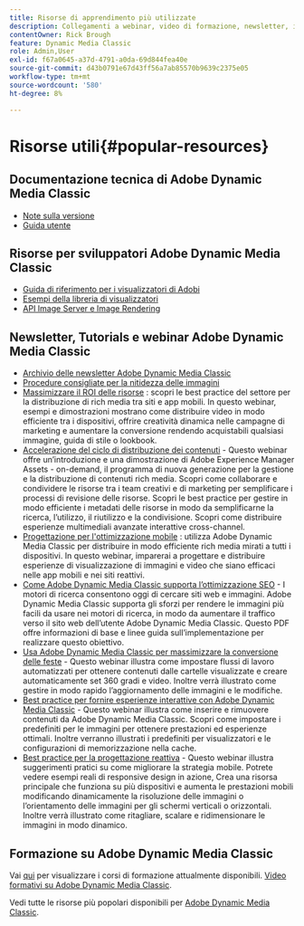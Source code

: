 ```yaml
---
title: Risorse di apprendimento più utilizzate
description: Collegamenti a webinar, video di formazione, newsletter, informazioni sulle best practice e risorse per sviluppatori per Adobe Dynamic Media Classic.
contentOwner: Rick Brough
feature: Dynamic Media Classic
role: Admin,User
exl-id: f67a0645-a37d-4791-a0da-69d844fea40e
source-git-commit: d43b0791e67d43ff56a7ab85570b9639c2375e05
workflow-type: tm+mt
source-wordcount: '580'
ht-degree: 8%

---
```


# Risorse utili{#popular-resources}

## Documentazione tecnica di Adobe Dynamic Media Classic

* [Note sulla versione](https://experienceleague.adobe.com/docs/dynamic-media-developer-resources/release-notes/s7rn2017.html)
* [Guida utente](introduction.md)

## Risorse per sviluppatori Adobe Dynamic Media Classic

* [Guida di riferimento per i visualizzatori di Adobi](https://experienceleague.adobe.com/docs/dynamic-media-developer-resources.html)
* [Esempi della libreria di visualizzatori](https://landing.adobe.com/en/na/dynamic-media/ctir-2755/live-demos.html)
* [API Image Server e Image Rendering](https://experienceleague.adobe.com/docs/dynamic-media-developer-resources.html)

## Newsletter, Tutorials e webinar Adobe Dynamic Media Classic

* [Archivio delle newsletter Adobe Dynamic Media Classic](/help/dynamic-media-newsletter.md)
* [Procedure consigliate per la nitidezza delle immagini](/help/assets/s7_sharpening_images.pdf)
* [Massimizzare il ROI delle risorse](https://adobecustomersuccess.adobeconnect.com/p5ar3hfrrec/?launcher=false&amp;fcsContent=true&amp;pbMode=normal&amp;proto=true) : scopri le best practice del settore per la distribuzione di rich media tra siti e app mobili. In questo webinar, esempi e dimostrazioni mostrano come distribuire video in modo efficiente tra i dispositivi, offrire creatività dinamica nelle campagne di marketing e aumentare la conversione rendendo acquistabili qualsiasi immagine, guida di stile o lookbook.
* [Accelerazione del ciclo di distribuzione dei contenuti](https://adobecustomersuccess.adobeconnect.com/p88ducm9pqv/) - Questo webinar offre un’introduzione e una dimostrazione di Adobe Experience Manager Assets - on-demand, il programma di nuova generazione per la gestione e la distribuzione di contenuti rich media. Scopri come collaborare e condividere le risorse tra i team creativi e di marketing per semplificare i processi di revisione delle risorse. Scopri le best practice per gestire in modo efficiente i metadati delle risorse in modo da semplificarne la ricerca, l’utilizzo, il riutilizzo e la condivisione. Scopri come distribuire esperienze multimediali avanzate interattive cross-channel.
* [Progettazione per l&#39;ottimizzazione mobile](https://adobecustomersuccess.adobeconnect.com/p6oqd3wydif/?launcher=false&amp;fcsContent=true&amp;pbMode=normal&amp;proto=true) : utilizza Adobe Dynamic Media Classic per distribuire in modo efficiente rich media mirati a tutti i dispositivi. In questo webinar, imparerai a progettare e distribuire esperienze di visualizzazione di immagini e video che siano efficaci nelle app mobili e nei siti reattivi.
* [Come Adobe Dynamic Media Classic supporta l’ottimizzazione SEO](/help/assets/s7_seo.pdf) - I motori di ricerca consentono oggi di cercare siti web e immagini. Adobe Dynamic Media Classic supporta gli sforzi per rendere le immagini più facili da usare nei motori di ricerca, in modo da aumentare il traffico verso il sito web dell’utente Adobe Dynamic Media Classic. Questo PDF offre informazioni di base e linee guida sull’implementazione per realizzare questo obiettivo.
* [Usa Adobe Dynamic Media Classic per massimizzare la conversione delle feste](https://adobecustomersuccess.adobeconnect.com/p32n1yr85c9/?proto=true) - Questo webinar illustra come impostare flussi di lavoro automatizzati per ottenere contenuti dalle cartelle visualizzate e creare automaticamente set 360 gradi e video. Inoltre verrà illustrato come gestire in modo rapido l’aggiornamento delle immagini e le modifiche.
* [Best practice per fornire esperienze interattive con Adobe Dynamic Media Classic](https://seminars.adobeconnect.com/p7wb8ej3u6d/) - Questo webinar illustra come inserire e rimuovere contenuti da Adobe Dynamic Media Classic. Scopri come impostare i predefiniti per le immagini per ottenere prestazioni ed esperienze ottimali. Inoltre verranno illustrati i predefiniti per visualizzatori e le configurazioni di memorizzazione nella cache.
* [Best practice per la progettazione reattiva](https://offers.adobe.com/en/na/marketing/landings/_40458_responsive_design_live_on_demand_webinar.html) - Questo webinar illustra suggerimenti pratici su come migliorare la strategia mobile. Potrete vedere esempi reali di responsive design in azione, Crea una risorsa principale che funziona su più dispositivi e aumenta le prestazioni mobili modificando dinamicamente la risoluzione delle immagini o l’orientamento delle immagini per gli schermi verticali o orizzontali. Inoltre verrà illustrato come ritagliare, scalare e ridimensionare le immagini in modo dinamico.

## Formazione su Adobe Dynamic Media Classic

Vai [qui](https://training.adobe.com/training/courses.html#product=adobe-scene7) per visualizzare i corsi di formazione attualmente disponibili.
[Video formativi su Adobe Dynamic Media Classic](https://experienceleague.adobe.com/docs/dynamic-media-classic/using/intro/training-videos.html#intro).

Vedi tutte le risorse più popolari disponibili per [Adobe Dynamic Media Classic](home.md).
